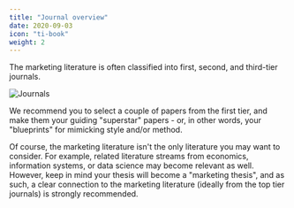 ```yaml
---
title: "Journal overview"
date: 2020-09-03
icon: "ti-book"
weight: 2
---
```


The marketing literature is often classified into first, second, and third-tier journals.

![Journals](/assets/journals.png)

We recommend you to select a couple of papers from the first tier, and make them your guiding "superstar" papers - or, in other words, your "blueprints" for mimicking style and/or method.

Of course, the marketing literature isn't the only literature you may want to consider. For example, related literature streams from economics, information systems, or data science may become relevant as well. However, keep in mind your thesis will become a "marketing thesis", and as such, a clear connection to the marketing literature (ideally from the top tier journals) is strongly recommended.

